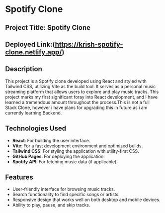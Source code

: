 # Spotify Clone

## Project Title: Spotify Clone
## Deployed Link:(https://krish-spotify-clone.netlify.app/)

## Description
This project is a Spotify clone developed using React and styled with Tailwind CSS, utilizing Vite as the build tool. It serves as a personal music streaming platform that allows users to explore and play music tracks. This project marks my first significant foray into React development, and I have learned a tremendous amount throughout the process.This is not a full Stack Clone, however i have plans for upgrading this in future as i am currently learning Backend.

## Technologies Used
- **React**: For building the user interface.
- **Vite**: For a fast development environment and optimized builds.
- **Tailwind CSS**: For styling the application with utility-first CSS.
- **GitHub Pages**: For deploying the application.
- **Spotify API**: For fetching music data (if applicable).

## Features
- User-friendly interface for browsing music tracks.
- Search functionality to find specific songs or artists.
- Responsive design that works well on both desktop and mobile devices.
- Ability to play, pause, and skip tracks.

